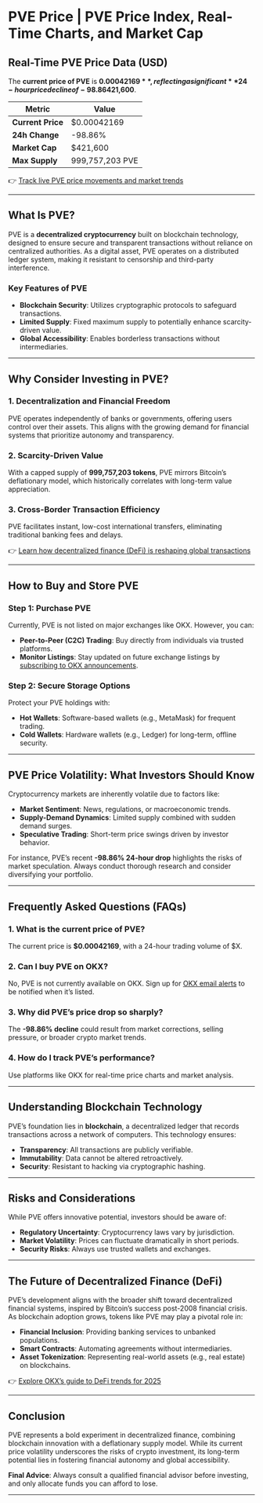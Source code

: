 # PVE Price | PVE Price Index, Real-Time Charts, and Market Cap

## Real-Time PVE Price Data (USD)  
The **current price of PVE** is **$0.00042169**, reflecting a significant **24-hour price decline of -98.86%**. With a circulating supply and maximum supply both capped at **999,757,203 PVE**, the token’s fully diluted market capitalization stands at **$421,600**.  

| Metric                | Value                      |  
|-----------------------|----------------------------|  
| **Current Price**     | $0.00042169                |  
| **24h Change**        | -98.86%                    |  
| **Market Cap**        | $421,600                   |  
| **Max Supply**        | 999,757,203 PVE            |  

👉 [Track live PVE price movements and market trends](https://bit.ly/okx-bonus)  

---

## What Is PVE?  
PVE is a **decentralized cryptocurrency** built on blockchain technology, designed to ensure secure and transparent transactions without reliance on centralized authorities. As a digital asset, PVE operates on a distributed ledger system, making it resistant to censorship and third-party interference.  

### Key Features of PVE  
- **Blockchain Security**: Utilizes cryptographic protocols to safeguard transactions.  
- **Limited Supply**: Fixed maximum supply to potentially enhance scarcity-driven value.  
- **Global Accessibility**: Enables borderless transactions without intermediaries.  

---

## Why Consider Investing in PVE?  

### 1. Decentralization and Financial Freedom  
PVE operates independently of banks or governments, offering users control over their assets. This aligns with the growing demand for financial systems that prioritize autonomy and transparency.  

### 2. Scarcity-Driven Value  
With a capped supply of **999,757,203 tokens**, PVE mirrors Bitcoin’s deflationary model, which historically correlates with long-term value appreciation.  

### 3. Cross-Border Transaction Efficiency  
PVE facilitates instant, low-cost international transfers, eliminating traditional banking fees and delays.  

👉 [Learn how decentralized finance (DeFi) is reshaping global transactions](https://bit.ly/okx-bonus)  

---

## How to Buy and Store PVE  

### Step 1: Purchase PVE  
Currently, PVE is not listed on major exchanges like OKX. However, you can:  
- **Peer-to-Peer (C2C) Trading**: Buy directly from individuals via trusted platforms.  
- **Monitor Listings**: Stay updated on future exchange listings by [subscribing to OKX announcements](https://bit.ly/okx-bonus).  

### Step 2: Secure Storage Options  
Protect your PVE holdings with:  
- **Hot Wallets**: Software-based wallets (e.g., MetaMask) for frequent trading.  
- **Cold Wallets**: Hardware wallets (e.g., Ledger) for long-term, offline security.  

---

## PVE Price Volatility: What Investors Should Know  
Cryptocurrency markets are inherently volatile due to factors like:  
- **Market Sentiment**: News, regulations, or macroeconomic trends.  
- **Supply-Demand Dynamics**: Limited supply combined with sudden demand surges.  
- **Speculative Trading**: Short-term price swings driven by investor behavior.  

For instance, PVE’s recent **-98.86% 24-hour drop** highlights the risks of market speculation. Always conduct thorough research and consider diversifying your portfolio.  

---

## Frequently Asked Questions (FAQs)  

### 1. **What is the current price of PVE?**  
The current price is **$0.00042169**, with a 24-hour trading volume of $X.  

### 2. **Can I buy PVE on OKX?**  
No, PVE is not currently available on OKX. Sign up for [OKX email alerts](https://bit.ly/okx-bonus) to be notified when it’s listed.  

### 3. **Why did PVE’s price drop so sharply?**  
The **-98.86% decline** could result from market corrections, selling pressure, or broader crypto market trends.  

### 4. **How do I track PVE’s performance?**  
Use platforms like OKX for real-time price charts and market analysis.  

---

## Understanding Blockchain Technology  
PVE’s foundation lies in **blockchain**, a decentralized ledger that records transactions across a network of computers. This technology ensures:  
- **Transparency**: All transactions are publicly verifiable.  
- **Immutability**: Data cannot be altered retroactively.  
- **Security**: Resistant to hacking via cryptographic hashing.  

---

## Risks and Considerations  
While PVE offers innovative potential, investors should be aware of:  
- **Regulatory Uncertainty**: Cryptocurrency laws vary by jurisdiction.  
- **Market Volatility**: Prices can fluctuate dramatically in short periods.  
- **Security Risks**: Always use trusted wallets and exchanges.  

---

## The Future of Decentralized Finance (DeFi)  
PVE’s development aligns with the broader shift toward decentralized financial systems, inspired by Bitcoin’s success post-2008 financial crisis. As blockchain adoption grows, tokens like PVE may play a pivotal role in:  
- **Financial Inclusion**: Providing banking services to unbanked populations.  
- **Smart Contracts**: Automating agreements without intermediaries.  
- **Asset Tokenization**: Representing real-world assets (e.g., real estate) on blockchains.  

👉 [Explore OKX’s guide to DeFi trends for 2025](https://bit.ly/okx-bonus)  

---

## Conclusion  
PVE represents a bold experiment in decentralized finance, combining blockchain innovation with a deflationary supply model. While its current price volatility underscores the risks of crypto investment, its long-term potential lies in fostering financial autonomy and global accessibility.  

**Final Advice**: Always consult a qualified financial advisor before investing, and only allocate funds you can afford to lose.  

---  